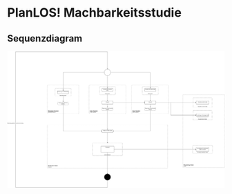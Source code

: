 # PlanLOS! Machbarkeitsstudie

## Sequenzdiagram

![Sequencediagram](finished_activity_diagram.drawio.png "Sequence diagram")
